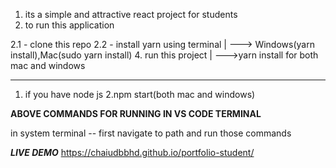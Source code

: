 1. its a simple and attractive react project for students 
2. to run this application


2.1 - clone this repo
2.2 - install yarn using terminal 
    |
    ---> Windows(yarn install),Mac(sudo yarn install)
4. run this project 
|
--->yarn install for both mac and windows
__________________________________________________________
1. if you have node js
2.npm start(both mac and windows)

****ABOVE COMMANDS FOR RUNNING IN VS CODE TERMINAL****

in system terminal
-- first navigate to path and run those commands

***LIVE DEMO***
https://chaiudbbhd.github.io/portfolio-student/
